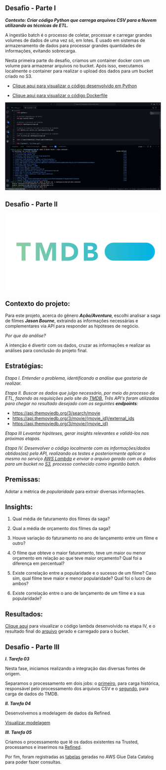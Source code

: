 ## Desafio - Parte I

***Contexto: Criar código Python que carrega arquivos CSV para a Nuvem utilizando as técnicas de ETL.***

A ingestão batch é o processo de coletar, processar e carregar grandes volumes de dados de uma vez só, em lotes. É usado em sistemas de armazenamento de dados para processar grandes quantidades de informações, evitando sobrecarga.

Nesta primeira parte do desafio, criamos um container docker com um volume para armazenar arquivos no bucket. Após isso, executamos localmente o container para realizar o upload dos dados para um bucket criado no S3.

* [Clique aqui para visualizar o código desenvolvido em Python](<./etapa-1/s3_files.py>)

* [Clique aqui para visualizar o código Dockerfile](<./etapa-1/Dockerfile>)

![Confira](/Desafio/etapa-1/docker-commands.jpg)

## Desafio - Parte II

![tmdb](/Desafio/etapa-2/tmdb.jpg)

## Contexto do projeto:

Para este projeto, acerca do gênero ***Ação/Aventura***, escolhi analisar a saga de filmes ***_Jason Bourne_***, extraindo as informações necessárias e complementares via API para responder as hipóteses de negócio.

_Por que da análise?_ 

A intenção é divertir com os dados, cruzar as informações e realizar as análises para conclusão do projeto final.

## Estratégias:

_Etapa I. Entender o problema, identificando a análise que gostaria de realizar._

_Etapa II. Buscar os dados que julgo necessário, por meio do processo de ETL, fazendo as requisições pelo site do <a href="https://developer.themoviedb.org/reference/intro/getting-started" target="_blank">TMDB.</a> Três API's foram utilizadas para chegar no resultado desejado com os seguintes ***endpoints***:_

* https://api.themoviedb.org/3/search/movie
* https://api.themoviedb.org/3/movie/{movie_id}/external_ids
* https://api.themoviedb.org/3/movie/{movie_id}

_Etapa III Levantar hipóteses, gerar insights relevantes e validá-los nas próximas etapas._

_Etapa IV. Desenvolver o código localmente com as informações/dados obtidos(as) pela API, realizando os testes e posteriormente aplicar o mesmo no serviço <a href="https://aws.amazon.com/pt/lambda/" target="_blank">AWS Lambda</a> e enviar o arquivo gerado com os dados para um bucket no <a href="https://aws.amazon.com/pt/s3/" target="_blank">S3</a>, processo conhecido como ingestão batch._

## Premissas:

Adotar a métrica de _popularidade_ para extrair diversas informações.

## Insights:

1. Qual média de faturamento dos filmes da saga?

2. Qual a média de orçamento dos filmes da saga?

3. Houve variação do faturamento no ano de lançamento entre um filme e outro?

4. O filme que obteve o maior faturamento, teve um maior ou menor orçamento em relação ao que teve maior orçamento? Qual foi a diferença em percentual?

5. Existe correlação entre a popularidade e o sucesso de um filme? Caso sim, qual filme teve maior e menor popularidade? Qual foi o lucro de ambos?

6. Existe correlação entre o ano de lançamento de um filme e a sua popularidade?

## Resultados:

[Clique aqui](<./etapa-2/lambda_movies.py>) para visualizar o código lambda desenvolvido na etapa IV, e o resultado final do [arquivo](<./etapa-2/output_batch.jpg>) gerado e carregado para o bucket.

## Desafio - Parte III

***_I. Tarefa 03_***

Nesta fase, iniciamos realizando a integração das diversas fontes de origem.

Separamos o processamento em dois jobs: o [primeiro](<./etapa-3/tarefa_03/trusted_job_csv.py>), para carga histórica, responsável pelo processamento dos arquivos CSV  e o [segundo](<./etapa-3/tarefa_03/trusted_job_api.py>), para carga de dados do TMDB.

***_II. Tarefa 04_***

Desenvolvemos a modelagem de dados da Refined.

 [Visualizar modelagem](<./etapa-3/tarefa_04/modelagem_multidim.png>)

***_III. Tarefa 05_***

Criamos o processamento que lê os dados existentes na Trusted, processamos e inserimos na [Refined](<./etapa-3/tarefa_05/refined_job.py>).

Por fim, foram registradas as [tabelas](<./etapa-3/tarefa_05/tables_athena.jpg>) geradas no AWS Glue Data Catalog para poder fazer consultas.